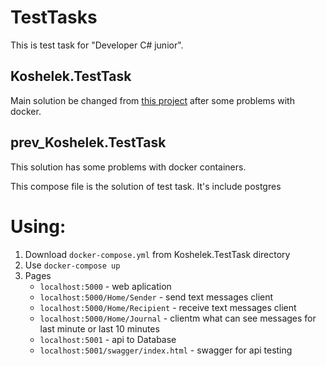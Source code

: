 # TestTasks
This is test task for "Developer C# junior".

## Koshelek.TestTask
Main solution be changed from [this project](https://github.com/DanWahlin/AspNetCorePostgreSQLDockerApp) after some problems with docker.
 
## prev_Koshelek.TestTask
This solution has some problems with docker containers.

This compose file is the solution of test task.
It's include postgres 

# Using:
1) Download `docker-compose.yml` from Koshelek.TestTask directory
2) Use `docker-compose up`
3) Pages
   - `localhost:5000` - web aplication
   - `localhost:5000/Home/Sender` - send text messages client
   - `localhost:5000/Home/Recipient` -  receive text messages client
   - `localhost:5000/Home/Journal` - clientm what can see messages for last minute or last 10 minutes
   - `localhost:5001` - api to Database
   - `localhost:5001/swagger/index.html` - swagger for api testing
